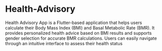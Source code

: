 # Health-Advisory
Health Advisory App is a Flutter-based application that helps users calculate their Body Mass Index (BMI) and Basal Metabolic Rate (BMR). It provides personalized health advice based on BMI results and supports gender selection for accurate BMR calculations. Users can easily navigate through an intuitive interface to assess their health status
